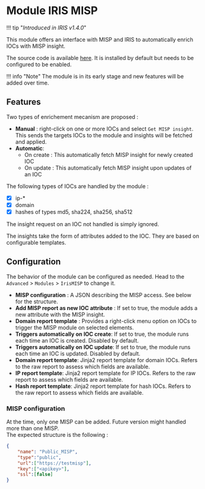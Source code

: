 # Module IRIS MISP 

!!! tip "*Introduced in IRIS v1.4.0*"  


This module offers an interface with MISP and IRIS to automatically enrich IOCs with MISP insight.   


The source code is available [here](https://github.com/dfir-iris/iris-misp-module). It is installed by default but needs to be configured to be enabled.  

!!! info "Note" 
    The module is in its early stage and new features will be added over time.


## Features 
Two types of enrichement mecanism are proposed : 

- **Manual** : right-click on one or more IOCs and select ``Get MISP insight``. This sends the targets IOCs to the module and insights will be fetched and applied. 
- **Automatic**:
    - On create : This automatically fetch MISP insight for newly created IOC 
    - On update : This automatically  fetch MISP insight upon updates of an IOC 


The following types of IOCs are handled by the module : 

- [x] ip-\*
- [x] domain
- [x] hashes of types md5, sha224, sha256, sha512

The insight request on an IOC not handled is simply ignored.  

The insights take the form of attributes added to the IOC. They are based on configurable templates.  

## Configuration 
The behavior of the module can be configured as needed. Head to the `Advanced` > `Modules` > `IrisMISP` to change it.   

- **MISP configuration** : A JSON describing the MISP access. See below for the structure.  
- **Add MISP report as new IOC attribute** : If set to true, the module adds a new attribute with the MISP insight. 
- **Domain report template** : Provides a right-click menu option on IOCs to trigger the MISP module on selected elements. 
- **Triggers automatically on IOC create**: If set to true, the module runs each time an IOC is created. Disabled by default. 
- **Triggers automatically on IOC update**: If set to true, the module runs each time an IOC is updated. Disabled by default. 
- **Domain report template**: Jinja2 report template for domain IOCs. Refers to the raw report to assess which fields are available. 
- **IP report template**: Jinja2 report template for IP IOCs. Refers to the raw report to assess which fields are available. 
- **Hash report template**: Jinja2 report template for hash IOCs. Refers to the raw report to assess which fields are available. 

### MISP configuration 
At the time, only one MISP can be added. Future version might handled more than one MISP.    
The expected structure is the following :  

```json
{
    "name": "Public_MISP", 
    "type":"public", 
    "url":["https://testmisp"],
    "key":["<apikey>"], 
    "ssl":[false]
}
```